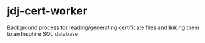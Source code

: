 # jdj-cert-worker
Background process for reading/generating certificate files and linking them to an Insphire SQL database
